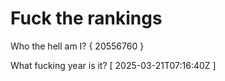 # Fuck the rankings

Who the hell am I?
{ 20556760 }

What fucking year is it?
[ 2025-03-21T07:16:40Z ]
